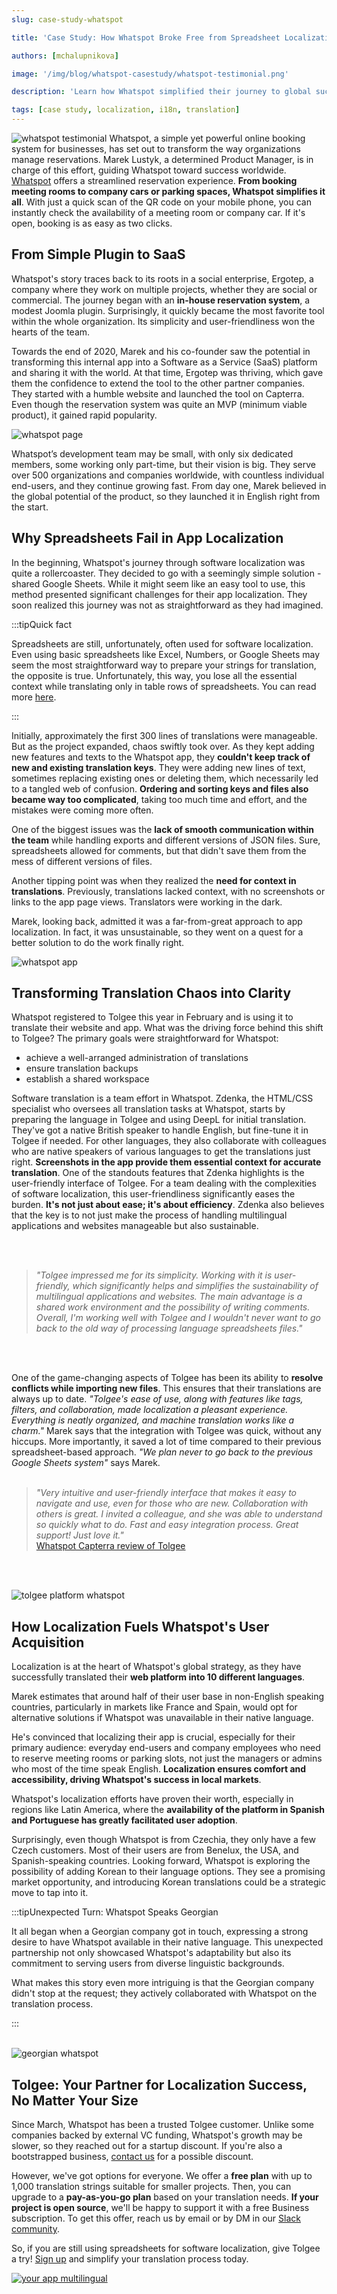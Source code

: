 ```yaml
---
slug: case-study-whatspot

title: 'Case Study: How Whatspot Broke Free from Spreadsheet Localization'

authors: [mchalupnikova]

image: '/img/blog/whatspot-casestudy/whatspot-testimonial.png'

description: 'Learn how Whatspot simplified their journey to global success with their app localization. Seamless software localization made easy with Tolgee.'

tags: [case study, localization, i18n, translation]
---
```


![whatspot testimonial](/img/blog/whatspot-casestudy/whatspot-testimonial.png)
Whatspot, a simple yet powerful online booking system for businesses, has set out to transform the way organizations manage reservations.
Marek Lustyk, a determined Product Manager, is in charge of this effort, guiding Whatspot toward success worldwide.
[Whatspot](https://www.whatspot.app) offers a streamlined reservation experience. **From booking meeting rooms to company cars or parking
spaces, Whatspot simplifies it all**. With just a quick scan of the QR code on your mobile phone, you can instantly check the availability
of a meeting room or company car. If it's open, booking is as easy as two clicks.

<!--truncate-->

## From Simple Plugin to SaaS

Whatspot's story traces back to its roots in a social enterprise, Ergotep, a company where they work on multiple projects, whether they
are social or commercial. The journey began with an **in-house reservation system**, a modest Joomla plugin. Surprisingly, it quickly became
the most favorite tool within the whole organization. Its simplicity and user-friendliness won the hearts of the team.

Towards the end of 2020, Marek and his co-founder saw the potential in transforming this internal app into a Software as a Service (SaaS)
platform and sharing it with the world. At that time, Ergotep was thriving, which gave them the confidence to extend the tool to the other
partner companies. They started with a humble website and launched the tool on Capterra. Even though the reservation system was quite an
MVP (minimum viable product), it gained rapid popularity.

![whatspot page](/img/blog/whatspot-casestudy/page-whatspot.webp)

Whatspot’s development team may be small, with only six dedicated members, some working only part-time, but their vision is big.
They serve over 500 organizations and companies worldwide, with countless individual end-users, and they continue growing fast.
From day one, Marek believed in the global potential of the product, so they launched it in English right from the start.

## Why Spreadsheets Fail in App Localization

In the beginning, Whatspot's journey through software localization was quite a rollercoaster. They decided to go with a seemingly
simple solution - shared Google Sheets. While it might seem like an easy tool to use, this method presented significant challenges
for their app localization. They soon realized this journey was not as straightforward as they had imagined.

:::tipQuick fact

Spreadsheets are still, unfortunately, often used for software localization. Even using basic spreadsheets like Excel, Numbers, or
Google Sheets may seem the most straightforward way to prepare your strings for translation, the opposite is true. Unfortunately,
this way, you lose all the essential context while translating only in table rows of spreadsheets. You can read
more [here](/blog/context-gamechanger-localization).

:::

Initially, approximately the first 300 lines of translations were manageable. But as the project expanded, chaos swiftly took over. As
they kept adding new features and texts to the Whatspot app, they **couldn't keep track of new and existing translation keys**. They
were adding new lines of text, sometimes replacing existing ones or deleting them, which necessarily led to a tangled web of
confusion. **Ordering and sorting keys and files also became way too complicated**, taking too much time and effort, and the mistakes
were coming more often.

One of the biggest issues was the **lack of smooth communication within the team** while handling exports and different versions of
JSON files. Sure, spreadsheets allowed for comments, but that didn't save them from the mess of different versions of files.

Another tipping point was when they realized the **need for context in translations**. Previously, translations lacked context, with
no screenshots or links to the app page views. Translators were working in the dark.

Marek, looking back, admitted it was a far-from-great approach to app localization. In fact, it was unsustainable, so they went
on a quest for a better solution to do the work finally right.

![whatspot app](/img/blog/whatspot-casestudy/whatspot-app.png)

## Transforming Translation Chaos into Clarity

Whatspot registered to Tolgee this year in February and is using it to translate their website and app. What was the driving force
behind this shift to Tolgee? The primary goals were straightforward for Whatspot:

- achieve a well-arranged administration of translations
- ensure translation backups
- establish a shared workspace

Software translation is a team effort in Whatspot. Zdenka, the HTML/CSS specialist who oversees all translation tasks at Whatspot,
starts by preparing the language in Tolgee and using DeepL for initial translation. They've got a native British speaker to handle
English, but fine-tune it in Tolgee if needed. For other languages, they also collaborate with colleagues who are native speakers
of various languages to get the translations just right. **Screenshots in the app provide them essential context for accurate
translation**. One of the standouts features that Zdenka highlights is the user-friendly interface of Tolgee. For a team dealing with
the complexities of software localization, this user-friendliness significantly eases the burden. **It's not just about ease; it's
about efficiency**. Zdenka also believes that the key is to not just make the process of handling multilingual applications and
websites manageable but also sustainable.

<br></br>

> _"Tolgee impressed me for its simplicity. Working with it is user-friendly, which significantly helps and simplifies the
> sustainability of multilingual applications and websites. The main advantage is a shared work environment and the possibility
> of writing comments. Overall, I'm working well with Tolgee and I wouldn't never want to go back to the old way of processing
> language spreadsheets files."_

<br></br>

One of the game-changing aspects of Tolgee has been its ability to **resolve conflicts while importing new files**. This ensures
that their translations are always up to date. _"Tolgee's ease of use, along with features like tags, filters, and collaboration,
made localization a pleasant experience. Everything is neatly organized, and machine translation works like a charm."_
Marek says that the integration with Tolgee was quick, without any hiccups. More importantly, it saved a lot of time compared
to their previous spreadsheet-based approach. _"We plan never to go back to the previous Google Sheets system"_ says Marek.
<br></br>

> _"Very intuitive and user-friendly interface that makes it easy to navigate and use, even for those who are new. Collaboration
> with others is great. I invited a colleague, and she was able to understand so quickly what to do. Fast and easy integration
> process. Great support! Just love it."_  
> [Whatspot Capterra review of Tolgee](https://www.capterra.com/p/10002120/Tolgee/reviews/4637915/)

<br></br>

![tolgee platform whatspot](/img/blog/whatspot-casestudy/tolgee-platform-whatspot.png)

## How Localization Fuels Whatspot's User Acquisition

Localization is at the heart of Whatspot's global strategy, as they have successfully translated their **web platform into 10
different languages**.

Marek estimates that around half of their user base in non-English speaking countries, particularly in markets like France
and Spain, would opt for alternative solutions if Whatspot was unavailable in their native language.

He's convinced that localizing their app is crucial, especially for their primary audience: everyday end-users and company
employees who need to reserve meeting rooms or parking slots, not just the managers or admins who most of the time speak
English. **Localization ensures comfort and accessibility, driving Whatspot's success in local markets**.

Whatspot's localization efforts have proven their worth, especially in regions like Latin America, where the **availability
of the platform in Spanish and Portuguese has greatly facilitated user adoption**.

Surprisingly, even though Whatspot is from Czechia, they only have a few Czech customers. Most of their users are from
Benelux, the USA, and Spanish-speaking countries. Looking forward, Whatspot is exploring the possibility of adding Korean
to their language options. They see a promising market opportunity, and introducing Korean translations could be a
strategic move to tap into it.

:::tipUnexpected Turn: Whatspot Speaks Georgian

It all began when a Georgian company got in touch, expressing a strong desire to have Whatspot available in their native language.
This unexpected partnership not only showcased Whatspot's adaptability but also its commitment to serving users from diverse
linguistic backgrounds.

What makes this story even more intriguing is that the Georgian company didn't stop at the request; they actively collaborated
with Whatspot on the translation process.

:::
<br></br>

![georgian whatspot](/img/blog/whatspot-casestudy/whatspot-georgian.png)

## Tolgee: Your Partner for Localization Success, No Matter Your Size

Since March, Whatspot has been a trusted Tolgee customer. Unlike some companies backed by external VC funding, Whatspot's
growth may be slower, so they reached out for a startup discount. If you're also a bootstrapped business,
[contact us](mailto:info@tolgee.io) for a possible discount.

However, we've got options for everyone. We offer a **free plan** with up to 1,000 translation strings suitable for
smaller projects. Then, you can upgrade to a **pay-as-you-go plan** based on your translation needs. **If your project is open
source**, we'll be happy to support it with a free Business subscription. To get this offer, reach us by email or by DM
in our [Slack community](https://join.slack.com/t/tolgeecommunity/shared_invite/zt-16l0sf7ae-6fmAl2Fb9wqFCV0uzSa7bw).

So, if you are still using spreadsheets for software localization, give Tolgee a try! [Sign up](https://app.tolgee.io/sign_up)
and simplify your translation process today.

[![your app multilingual](/img/blog/whatspot-casestudy/banner-multilingual.png)](https://app.tolgee.io/sign_up)
